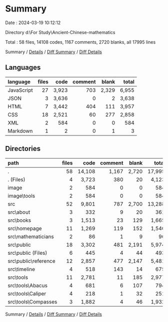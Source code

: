 # Summary

Date : 2024-03-19 10:12:12

Directory d:\\For Study\\Ancient-Chinese-mathematics

Total : 58 files,  14108 codes, 1167 comments, 2720 blanks, all 17995 lines

Summary / [Details](details.md) / [Diff Summary](diff.md) / [Diff Details](diff-details.md)

## Languages
| language | files | code | comment | blank | total |
| :--- | ---: | ---: | ---: | ---: | ---: |
| JavaScript | 27 | 3,923 | 703 | 2,329 | 6,955 |
| JSON | 3 | 3,636 | 0 | 2 | 3,638 |
| HTML | 7 | 3,442 | 404 | 111 | 3,957 |
| CSS | 18 | 2,521 | 60 | 277 | 2,858 |
| XML | 2 | 584 | 0 | 0 | 584 |
| Markdown | 1 | 2 | 0 | 1 | 3 |

## Directories
| path | files | code | comment | blank | total |
| :--- | ---: | ---: | ---: | ---: | ---: |
| . | 58 | 14,108 | 1,167 | 2,720 | 17,995 |
| . (Files) | 4 | 3,723 | 380 | 20 | 4,123 |
| image | 2 | 584 | 0 | 0 | 584 |
| image\\tools | 2 | 584 | 0 | 0 | 584 |
| src | 52 | 9,801 | 787 | 2,700 | 13,288 |
| src\\about | 3 | 332 | 9 | 20 | 361 |
| src\\books | 3 | 1,513 | 23 | 129 | 1,665 |
| src\\homepage | 11 | 1,269 | 119 | 152 | 1,540 |
| src\\mathematicians | 2 | 86 | 1 | 9 | 96 |
| src\\public | 18 | 3,302 | 481 | 2,191 | 5,974 |
| src\\public (Files) | 6 | 445 | 4 | 44 | 493 |
| src\\public\\reference | 12 | 2,857 | 477 | 2,147 | 5,481 |
| src\\timeline | 4 | 518 | 143 | 14 | 675 |
| src\\tools | 11 | 2,781 | 11 | 185 | 2,977 |
| src\\tools\\Abacus | 4 | 681 | 6 | 107 | 794 |
| src\\tools\\Caliper | 4 | 218 | 1 | 32 | 251 |
| src\\tools\\Compasses | 3 | 1,882 | 4 | 46 | 1,932 |

Summary / [Details](details.md) / [Diff Summary](diff.md) / [Diff Details](diff-details.md)